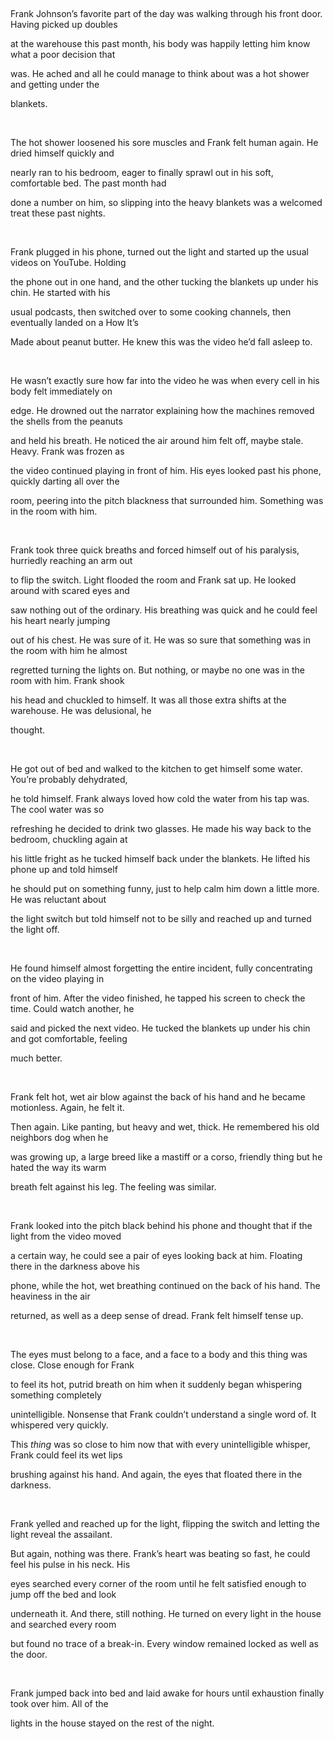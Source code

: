  

&#x200B;

Frank Johnson’s favorite part of the day was walking through his front door. Having picked up doubles 

at the warehouse this past month, his body was happily letting him know what a poor decision that 

was. He ached and all he could manage to think about was a hot shower and getting under the 

blankets.

&#x200B;

The hot shower loosened his sore muscles and Frank felt human again. He dried himself quickly and 

nearly ran to his bedroom, eager to finally sprawl out in his soft, comfortable bed. The past month had 

done a number on him, so slipping into the heavy blankets was a welcomed treat these past nights.

&#x200B;

Frank plugged in his phone, turned out the light and started up the usual videos on YouTube. Holding 

the phone out in one hand, and the other tucking the blankets up under his chin. He started with his 

usual podcasts, then switched over to some cooking channels, then eventually landed on a How It’s 

Made about peanut butter. He knew this was the video he’d fall asleep to. 

&#x200B;

He wasn’t exactly sure how far into the video he was when every cell in his body felt immediately on 

edge. He drowned out the narrator explaining how the machines removed the shells from the peanuts 

and held his breath. He noticed the air around him felt off, maybe stale. Heavy. Frank was frozen as 

the video continued playing in front of him. His eyes looked past his phone, quickly darting all over the 

room, peering into the pitch blackness that surrounded him. Something was in the room with him. 

&#x200B;

Frank took three quick breaths and forced himself out of his paralysis, hurriedly reaching an arm out 

to flip the switch. Light flooded the room and Frank sat up. He looked around with scared eyes and 

saw nothing out of the ordinary. His breathing was quick and he could feel his heart nearly jumping 

out of his chest. He was sure of it. He was so sure that something was in the room with him he almost 

regretted turning the lights on. But nothing, or maybe no one was in the room with him. Frank shook 

his head and chuckled to himself. It was all those extra shifts at the warehouse. He was delusional, he 

thought. 

&#x200B;

He got out of bed and walked to the kitchen to get himself some water. You’re probably dehydrated, 

he told himself. Frank always loved how cold the water from his tap was. The cool water was so 

refreshing he decided to drink two glasses. He made his way back to the bedroom, chuckling again at 

his little fright as he tucked himself back under the blankets. He lifted his phone up and told himself 

he should put on something funny, just to help calm him down a little more. He was reluctant about 

the light switch but told himself not to be silly and reached up and turned the light off. 

&#x200B;

He found himself almost forgetting the entire incident, fully concentrating on the video playing in 

front of him. After the video finished, he tapped his screen to check the time. Could watch another, he 

said and picked the next video. He tucked the blankets up under his chin and got comfortable, feeling 

much better. 

&#x200B;

Frank felt hot, wet air blow against the back of his hand and he became motionless. Again, he felt it. 

Then again. Like panting, but heavy and wet, thick. He remembered his old neighbors dog when he 

was growing up, a large breed like a mastiff or a corso, friendly thing but he hated the way its warm 

breath felt against his leg. The feeling was similar. 

&#x200B;

Frank looked into the pitch black behind his phone and thought that if the light from the video moved 

a certain way, he could see a pair of eyes looking back at him. Floating there in the darkness above his 

phone, while the hot, wet breathing continued on the back of his hand. The heaviness in the air 

returned, as well as a deep sense of dread. Frank felt himself tense up. 

&#x200B;

The eyes must belong to a face, and a face to a body and this thing was close. Close enough for Frank 

to feel its hot, putrid breath on him when it suddenly began whispering something completely 

unintelligible. Nonsense that Frank couldn’t understand a single word of. It whispered very quickly. 

This *thing* was so close to him now that with every unintelligible whisper, Frank could feel its wet lips 

brushing against his hand. And again, the eyes that floated there in the darkness.

&#x200B;

Frank yelled and reached up for the light, flipping the switch and letting the light reveal the assailant. 

But again, nothing was there. Frank’s heart was beating so fast, he could feel his pulse in his neck. His 

eyes searched every corner of the room until he felt satisfied enough to jump off the bed and look 

underneath it. And there, still nothing. He turned on every light in the house and searched every room 

but found no trace of a break-in. Every window remained locked as well as the door. 

&#x200B;

Frank jumped back into bed and laid awake for hours until exhaustion finally took over him. All of the 

lights in the house stayed on the rest of the night.